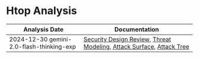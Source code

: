 # Htop Analysis
| Analysis Date | Documentation |
|---------------|---------------|
| 2024-12-30 gemini-2.0-flash-thinking-exp | [Security Design Review](htop-dev/htop/2024-12-30-gemini-2.0-flash-thinking-exp/sec-design.md), [Threat Modeling](htop-dev/htop/2024-12-30-gemini-2.0-flash-thinking-exp/threat-modeling.md), [Attack Surface](htop-dev/htop/2024-12-30-gemini-2.0-flash-thinking-exp/attack-surface.md), [Attack Tree](htop-dev/htop/2024-12-30-gemini-2.0-flash-thinking-exp/attack-tree.md) |
